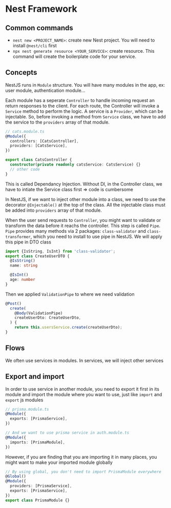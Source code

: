 # Nest Framework

## Common commands

- `nest new <PROJECT_NAME>`: create new Nest project. You will need to install `@nest/cli` first
- `npx nest generate resource <YOUR_SERVICE>`: create resource. This command will create the boilerplate code for your service.

## Concepts

NestJS runs in `Module` structure. You will have many modules in the app, ex: user module, authentication module...

Each module has a seperate `Controller` to handle incoming request an return responses to the client. For each route, the Controller will invoke a `Service` method to perform the logic. A service is a `Provider`, which can be injectable. So, before invoking a method from `Service` class, we have to add the service to the `providers` array of that module. 

```ts
// cats.module.ts
@Module({
  controllers: [CatsController],
  providers: [CatsService],
})

export class CatsController {
  constructor(private readonly catsService: CatsService) {}
  // other code
}
```

This is called Dependancy Injection. Without DI, in the Controller class, we have to intiate the Service class first => code is cumbersome

In NestJS, if we want to inject other module into a class, we need to use the decorator `@Injectable()` at the top of the class. All the injectable class must be added into `providers` array of that module. 

When the user send requests to `Controller`, you might want to validate or transform the data before it reachs the controller. This step is called `Pipe`. `Pipe` provides many methods via 2 packages: `class-validator` and `class-transformer`, which you need to install to use pipe in NestJS. We will apply this pipe in DTO class

```ts
import {IsString, IsInt} from 'class-validator';
export class CreateUserDTO {
  @IsString()
  name: string

  @IsInt()
  age: number
}
```

Then we applied `ValidationPipe` to where we need validation

```ts
@Post()
  create(
    @Body(ValidationPipe)
    createUserDto: CreateUserDto,
  ) {
    return this.usersService.create(createUserDto);
}
```

## Flows

We often use services in modules. In services, we will inject other services

## Export and import

In order to use service in another module, you need to export it first in its module and import the module where you want to use, just like `import` and `export` js modules

```ts
// prisma.module.ts
@Module({
  exports: [PrismaService],
})

// And we want to use prisma service in auth.module.ts
@Module({
  imports: [PrismaModule],
})
```

However, if you are finding that you are importing it in many places, you might want to make your imported module globally

```ts
// By using global, you don't need to import PrismaModule everywhere
@Global()
@Module({
  providers: [PrismaService],
  exports: [PrismaService],
})
export class PrismaModule {}
```


